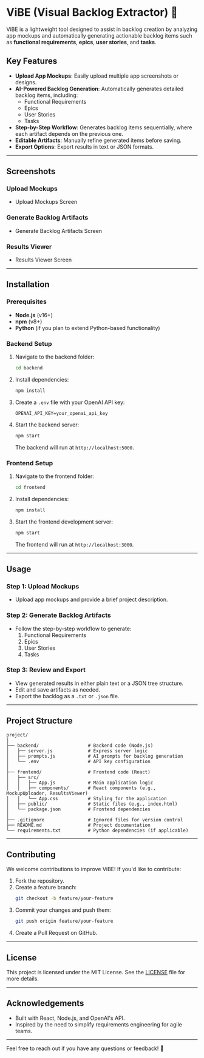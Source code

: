 # ViBE (Visual Backlog Extractor) 🚀

ViBE is a lightweight tool designed to assist in backlog creation by analyzing app mockups and automatically generating actionable backlog items such as **functional requirements**, **epics**, **user stories**, and **tasks**. 

## Key Features
- **Upload App Mockups**: Easily upload multiple app screenshots or designs.
- **AI-Powered Backlog Generation**: Automatically generates detailed backlog items, including:
  - Functional Requirements
  - Epics
  - User Stories
  - Tasks
- **Step-by-Step Workflow**: Generates backlog items sequentially, where each artifact depends on the previous one.
- **Editable Artifacts**: Manually refine generated items before saving.
- **Export Options**: Export results in text or JSON formats.

---

## Screenshots

### Upload Mockups
* Upload Mockups Screen

### Generate Backlog Artifacts
* Generate Backlog Artifacts Screen

### Results Viewer
* Results Viewer Screen

---

## Installation

### Prerequisites
- **Node.js** (v16+)
- **npm** (v8+)
- **Python** (if you plan to extend Python-based functionality)

### Backend Setup
1. Navigate to the backend folder:
   ```bash
   cd backend
   ```
2. Install dependencies:
   ```bash
   npm install
   ```
3. Create a `.env` file with your OpenAI API key:
   ```plaintext
   OPENAI_API_KEY=your_openai_api_key
   ```
4. Start the backend server:
   ```bash
   npm start
   ```
   The backend will run at `http://localhost:5000`.

### Frontend Setup
1. Navigate to the frontend folder:
   ```bash
   cd frontend
   ```
2. Install dependencies:
   ```bash
   npm install
   ```
3. Start the frontend development server:
   ```bash
   npm start
   ```
   The frontend will run at `http://localhost:3000`.

---

## Usage

### Step 1: Upload Mockups
- Upload app mockups and provide a brief project description.

### Step 2: Generate Backlog Artifacts
- Follow the step-by-step workflow to generate:
  1. Functional Requirements
  2. Epics
  3. User Stories
  4. Tasks

### Step 3: Review and Export
- View generated results in either plain text or a JSON tree structure.
- Edit and save artifacts as needed.
- Export the backlog as a `.txt` or `.json` file.

---

## Project Structure

```
project/
│
├── backend/                  # Backend code (Node.js)
│   ├── server.js             # Express server logic
│   ├── prompts.js            # AI prompts for backlog generation
│   └── .env                  # API key configuration
│
├── frontend/                 # Frontend code (React)
│   ├── src/
│   │   ├── App.js            # Main application logic
│   │   ├── components/       # React components (e.g., MockupUploader, ResultsViewer)
│   │   └── App.css           # Styling for the application
│   ├── public/               # Static files (e.g., index.html)
│   └── package.json          # Frontend dependencies
│
├── .gitignore                # Ignored files for version control
├── README.md                 # Project documentation
└── requirements.txt          # Python dependencies (if applicable)
```

---

## Contributing

We welcome contributions to improve ViBE! If you'd like to contribute:
1. Fork the repository.
2. Create a feature branch:
   ```bash
   git checkout -b feature/your-feature
   ```
3. Commit your changes and push them:
   ```bash
   git push origin feature/your-feature
   ```
4. Create a Pull Request on GitHub.

---

## License

This project is licensed under the MIT License. See the [LICENSE](LICENSE) file for more details.

---

## Acknowledgements

- Built with React, Node.js, and OpenAI's API.
- Inspired by the need to simplify requirements engineering for agile teams.

---

Feel free to reach out if you have any questions or feedback! 🚀

